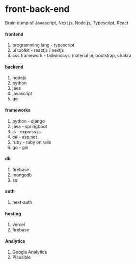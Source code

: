# front-back-end

Brain dump of Javascript, Next.js, Node.js, Typescript, React

#### frontend

1. programming lang - typescript
2. ui toolkit - reactjs / nextjs
3. css framework - tailwindcss, material ui, bootstrap, chakra

#### backend

1. nodejs
2. python
3. java
4. javascript
5. go

#### frameworks

1. python - django
2. java - springboot
3. js - express.js
4. c# - asp.net
5. ruby - ruby on rails
6. go - gin

#### db

1. firebase
2. mongodb
3. sql

#### auth

1. next-auth

#### hosting

1. vercel
2. firebase

#### Analytics

1. Google Analytics
2. Plausible
